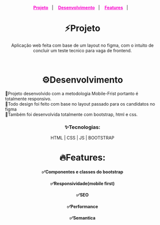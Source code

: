 <p align="center">
  <a style="color:#F806CC;font-weight:bold" href="#Projeto">Projeto</a>&nbsp;&nbsp;&nbsp;|&nbsp;&nbsp;&nbsp;
  <a style="color:#F806CC;font-weight:bold" href="#Desenvolvimento">Desenvolvimento</a>&nbsp;&nbsp;&nbsp;|&nbsp;&nbsp;&nbsp;
  <a style="color:#F806CC;font-weight:bold" href="#Features">Features</a>&nbsp;&nbsp;&nbsp;|&nbsp;&nbsp;&nbsp;
</p>
<div align="center">

# <a id="Projeto"></a> ⚡**Projeto**

Aplicação web feita com base de um layout no figma, com o intuito de concluir um teste tecnico para vaga de frontend. 

<br>

# <a id="Desenvolvimento"></a> ⚙️**Desenvolvimento**

<p style="text-align: left;">
🔸Projeto desenvolvido com a metodologia Mobile-Frist portanto é totalmente responsivo.</br>
🔸Todo design foi feito com base no layout passado para os candidatos no figma</br>
🔸Também foi desenvolvida totalmente com bootstrap, html e css.
</p>


### **✨Tecnologias**:

HTML | CSS | JS | BOOTSTRAP


# <a id="Features"></a>**🔥Features**:

#### **✅Componentes e classes do bootstrap**

#### **✅Responsividade(mobile first)**

#### **✅SEO**

#### **✅Performance**

#### **✅Semantica**
